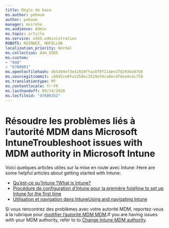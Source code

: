```yaml
---
title: Règle de base
ms.author: pebaum
author: pebaum
manager: mnirkhe
ms.audience: Admin
ms.topic: article
ms.service: o365-administration
ROBOTS: NOINDEX, NOFOLLOW
localization_priority: Normal
ms.collection: Adm_O365
ms.custom:
- "848"
- "6700001"
ms.openlocfilehash: db5494ef3e41920ffac0f0f114ee37d2936e07b0
ms.sourcegitcommit: c6692ce0fa1358ec3529e59ca0ecdfdea4cdc759
ms.translationtype: MT
ms.contentlocale: fr-FR
ms.lasthandoff: 09/14/2020
ms.locfileid: "47686352"
---
```

# <a name="troubleshoot-issues-with-mdm-authority-in-microsoft-intune"></a><span data-ttu-id="bb27b-102">Résoudre les problèmes liés à l’autorité MDM dans Microsoft Intune</span><span class="sxs-lookup"><span data-stu-id="bb27b-102">Troubleshoot issues with MDM authority in Microsoft Intune</span></span>

<span data-ttu-id="bb27b-103">Voici quelques articles utiles sur la mise en route avec Intune :</span><span class="sxs-lookup"><span data-stu-id="bb27b-103">Here are some helpful articles about getting started with Intune:</span></span>

- [<span data-ttu-id="bb27b-104">Qu’est-ce qu’Intune ?</span><span class="sxs-lookup"><span data-stu-id="bb27b-104">What is Intune?</span></span>](https://docs.microsoft.com/intune/what-is-intune)
- [<span data-ttu-id="bb27b-105">Procédure de configuration d’Intune pour la première fois</span><span class="sxs-lookup"><span data-stu-id="bb27b-105">How to set up Intune for the first time</span></span>](https://docs.microsoft.com/intune/setup-steps)
- [<span data-ttu-id="bb27b-106">Utilisation et navigation dans Intune</span><span class="sxs-lookup"><span data-stu-id="bb27b-106">Using and navigating Intune</span></span>](https://docs.microsoft.com/intune/tutorial-walkthrough-intune-portal)

<span data-ttu-id="bb27b-107">Si vous rencontrez des problèmes avec votre autorité MDM, reportez-vous à la rubrique pour [modifier l’autorité MDM MDM](https://docs.microsoft.com/alchemyinsights/change-mdm-authority).</span><span class="sxs-lookup"><span data-stu-id="bb27b-107">If you are having issues with your MDM authority, refer to to [Change Intune MDM authority](https://docs.microsoft.com/alchemyinsights/change-mdm-authority).</span></span>